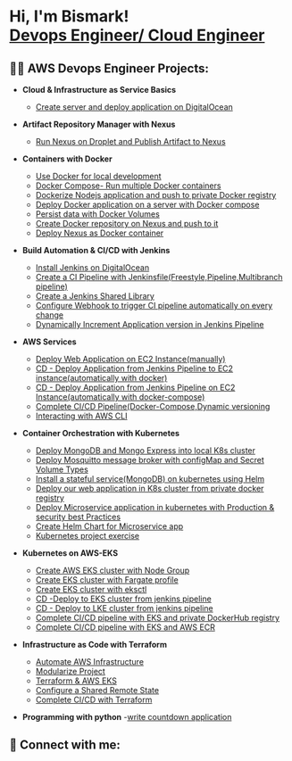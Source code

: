 <h1>Hi, I'm Bismark! <br/><a href="https://github.com/bondgh0954">Devops Engineer/ Cloud Engineer</a>

<h2>👨‍💻 AWS Devops Engineer Projects:</h2>

- <b>Cloud & Infrastructure as Service Basics</b>
  - [Create server and deploy application on DigitalOcean](https://github.com/bondgh0954/Devops_DemoProject_cloud.git)
- <b>Artifact Repository Manager with Nexus</b>
  - [Run Nexus on Droplet and Publish Artifact to Nexus](https://github.com/bondgh0954/Devops-Project-Nexus.git) 
- <b>Containers with Docker</b>
  - [Use Docker for local development](https://)
  - [Docker Compose- Run multiple Docker containers](https://)  
  - [Dockerize Nodejs application and push to private Docker registry](https://)
  - [Deploy Docker application on a server with Docker compose](https://)
  - [Persist data with Docker Volumes](https://)
  - [Create Docker repository on Nexus and push to it ](https://)
  - [Deploy Nexus as Docker container](https://)
  
- <b>Build Automation & CI/CD with Jenkins</b>
  - [Install Jenkins on DigitalOcean](https://github.com/bondgh0954/Jenkins-DemoProject1.git)
  - [Create a CI Pipeline with Jenkinsfile(Freestyle,Pipeline,Multibranch pipeline)](https://github.com/bondgh0954/jenkins-DemoProject2.git)
  - [Create a Jenkins Shared Library](https://github.com/bondgh0954/Jenkins-DemoProject-SharedLibrary.git)
  - [Configure Webhook to trigger CI pipeline automatically on every change](https://)
  - [Dynamically Increment Application version in Jenkins Pipeline](https://github.com/bondgh0954/jenkins-incrementVersion.git)
- <b>AWS Services</b>
  - [Deploy Web Application on EC2 Instance(manually)](https://github.com/bondgh0954/DevopsProject-AWS1.git)
  - [CD - Deploy Application from Jenkins Pipeline to EC2 instance(automatically with docker)](https://github.com/bondgh0954/AWSProject2-deployment.git)
  - [CD - Deploy Application from Jenkins Pipeline on EC2 Instance(automatically with docker-compose)](https://)
  - [Complete CI/CD Pipeline(Docker-Compose,Dynamic versioning](https://)
  - [Interacting with AWS CLI](https://)
- <b>Container Orchestration with Kubernetes</b>
  - [Deploy MongoDB and Mongo Express into local K8s cluster](https://github.com/bondgh0954/Kubernetes_Project1.git)
  - [Deploy Mosquitto message broker with configMap and Secret Volume Types](https://github.com/bondgh0954/Kubernetes_Project2.git)
  - [Install a stateful service(MongoDB) on kubernetes using Helm]( https://github.com/bondgh0954/kubernetes-project3.git)
  - [Deploy our web application in K8s cluster from private docker registry](https://github.com/bondgh0954/Kubernetes-project4.git )
  - [Deploy Microservice application in kubernetes with Production & security best Practices](https://github.com/bondgh0954/Kubernetes-project5.git)
  - [Create Helm Chart for Microservice app](https://github.com/bondgh0954/Kubernetes-project6.git)
  - [Kubernetes project exercise](https://github.com/bondgh0954/Kubernetes-exercise.git)
- <b>Kubernetes on AWS-EKS</b>
  - [Create AWS EKS cluster with Node Group](https://github.com/bondgh0954/AWS-EKS-project1.git)
  - [Create EKS cluster with Fargate profile](https://github.com/bondgh0954/AWS-EKS-project2.git)
  - [Create EKS cluster with eksctl](https://github.com/bondgh0954/AWS-EKS-project3.git)
  - [CD -Deploy to EKS cluster from jenkins pipeline](https://github.com/bondgh0954/AWS-EKS-project4.git)
  - [CD - Deploy to LKE cluster from jenkins pipeline](https://github.com/bondgh0954/AWS-EKS-project5.git)
  - [Complete CI/CD pipeline with EKS and private DockerHub registry](https://github.com/bondgh0954/AWS-EKS-project6.git)
  - [Complete CI/CD pipeline with EKS and AWS ECR](https://github.com/bondgh0954/AWS-EKS-project7.git)
- <b>Infrastructure as Code with Terraform</b>
  - [Automate AWS Infrastructure](https://github.com/bondgh0954/Iaac_terraform_1.git)
  - [Modularize Project]()
  - [Terraform & AWS EKS]()
  - [Configure a Shared Remote State]()
  - [Complete CI/CD with Terraform]()
- <b>Programming with python</b>
  -[write countdown application](https://github.com/bondgh0954/python_project_cont.git)

<h2> 🤳 Connect with me:</h2>







<!--
**bondgh0954/bondgh0954** is a ✨ _special_ ✨ repository because its `README.md` (this file) appears on your GitHub profile.

Here are some ideas to get you started:

- 🔭 I’m currently working on ...
- 🌱 I’m currently learning ...
- 👯 I’m looking to collaborate on ...
- 🤔 I’m looking for help with ...
- 💬 Ask me about ...
- 📫 How to reach me: ...
- 😄 Pronouns: ...
- ⚡ Fun fact: ...
-->
